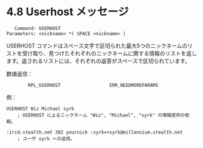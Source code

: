 # 4.8 Userhost メッセージ

```
   Command: USERHOST
Parameters: <nickname> *( SPACE <nickname> )
```

USERHOST コマンドはスペース文字で区切られた最大5つのニックネームのリストを受け取り、見つけたそれぞれのニックネームに関する情報のリストを返します。返されるリストには、それぞれの返答がスペースで区切られています。

数値返信：

```
        RPL_USERHOST                  ERR_NEEDMOREPARAMS
```

例：

```
USERHOST Wiz Michael syrk
    ; USERHOST によるニックネーム "Wiz", "Michael", "syrk" の情報提供の依頼。

:ircd.stealth.net 302 yournick :syrk=+syrk@millennium.stealth.net
    ; ユーザ syrk への返信。
```
